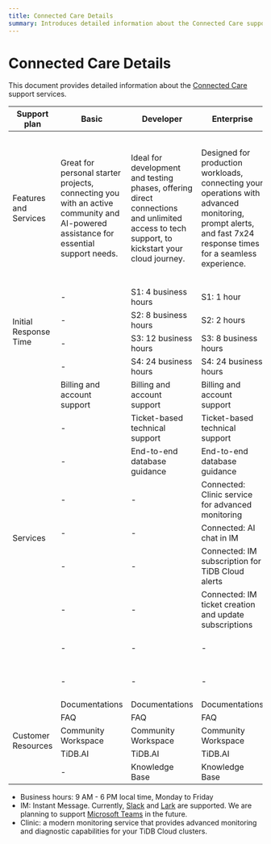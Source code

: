 ```yaml
---
title: Connected Care Details
summary: Introduces detailed information about the Connected Care support services for TiDB Cloud.
---
```


# Connected Care Details

This document provides detailed information about the [Connected Care](/tidb-cloud/connected-care-announcement.md) support services.

<table>
<thead>
  <tr>
    <th>Support plan</th>
    <th>Basic</th>
    <th>Developer</th>
    <th>Enterprise</th>
    <th>Premium</th>
  </tr>
</thead>
<tbody>
  <tr>
    <td>Features and Services</td>
    <td>Great for personal starter projects, connecting you with an active community and AI-powered assistance for essential support needs.</td>
    <td>Ideal for development and testing phases, offering direct connections and unlimited access to tech support, to kickstart your cloud journey.</td>
    <td>Designed for production workloads, connecting your operations with advanced monitoring, prompt alerts, and fast 7x24 response times for a seamless experience.</td>
    <td>Built for enterprises with mission-critical workloads, offering the fastest response times, proactive support, and dedicated connections through named Technical Account Managers.</td>
  </tr>
  <tr>
    <td rowspan="4">Initial Response Time</td>
    <td>-</td>
    <td>S1: 4 business hours</td>
    <td>S1: 1 hour</td>
    <td>S1: 30 minutes</td>
  </tr>
  <tr>
    <td>-</td>
    <td>S2: 8 business hours</td>
    <td>S2: 2 hours</td>
    <td>S2: 1 hour</td>
  </tr>
  <tr>
    <td>-</td>
    <td>S3: 12 business hours</td>
    <td>S3: 8 business hours</td>
    <td>S3: 4 business hours</td>
  </tr>
  <tr>
    <td>-</td>
    <td>S4: 24 business hours</td>
    <td>S4: 24 business hours</td>
    <td>S4: 24 business hours</td>
  </tr>
  <tr>
    <td rowspan="9">Services</td>
    <td>Billing and account support</td>
    <td>Billing and account support</td>
    <td>Billing and account support</td>
    <td>Billing and account support</td>
  </tr>
  <tr>
    <td>-</td>
    <td>Ticket-based technical support</td>
    <td>Ticket-based technical support</td>
    <td>Ticket-based technical support</td>
  </tr>
  <tr>
    <td>-</td>
    <td>End-to-end database guidance</td>
    <td>End-to-end database guidance</td>
    <td>End-to-end database guidance</td>
  </tr>
  <tr>
    <td>-</td>
    <td>-</td>
    <td>Connected: Clinic service for advanced monitoring</td>
    <td>Connected: Clinic service for advanced monitoring</td>
  </tr>
  <tr>
    <td>-</td>
    <td>-</td>
    <td>Connected: AI chat in IM</td>
    <td>Connected: AI chat in IM</td>
  </tr>
  <tr>
    <td>-</td>
    <td>-</td>
    <td>Connected: IM subscription for TiDB Cloud alerts</td>
    <td>Connected: IM subscription for TiDB Cloud alerts</td>
  </tr>
  <tr>
    <td>-</td>
    <td>-</td>
    <td>Connected: IM ticket creation and update subscriptions</td>
    <td>Connected: IM ticket creation and update subscriptions</td>
  </tr>
  <tr>
    <td>-</td>
    <td>-</td>
    <td>-</td>
    <td>Connected: IM interaction for support tickets</td>
  </tr>
  <tr>
    <td>-</td>
    <td>-</td>
    <td>-</td>
    <td>Technical Account Manager</td>
  </tr>
  <tr>
    <td rowspan="5">Customer Resources</td>
    <td>Documentations</td>
    <td>Documentations</td>
    <td>Documentations</td>
    <td>Documentations</td>
  </tr>
  <tr>
    <td>FAQ</td>
    <td>FAQ</td>
    <td>FAQ</td>
    <td>FAQ</td>
  </tr>
  <tr>
    <td>Community Workspace</td>
    <td>Community Workspace</td>
    <td>Community Workspace</td>
    <td>Community Workspace</td>
  </tr>
  <tr>
    <td>TiDB.AI</td>
    <td>TiDB.AI</td>
    <td>TiDB.AI</td>
    <td>TiDB.AI</td>
  </tr>
  <tr>
    <td>-</td>
    <td>Knowledge Base</td>
    <td>Knowledge Base</td>
    <td>Knowledge Base</td>
  </tr>
</tbody>
</table>

- Business hours: 9 AM - 6 PM local time, Monday to Friday
- IM: Instant Message. Currently, [Slack](https://slack.com/) and [Lark](https://www.larksuite.com/) are supported. We are planning to support [Microsoft Teams](https://www.microsoft.com/en-us/microsoft-teams/group-chat-software) in the future.
- Clinic: a modern monitoring service that provides advanced monitoring and diagnostic capabilities for your TiDB Cloud clusters.
